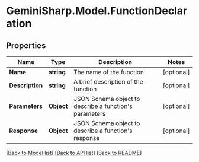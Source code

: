 # GeminiSharp.Model.FunctionDeclaration

## Properties

Name | Type | Description | Notes
------------ | ------------- | ------------- | -------------
**Name** | **string** | The name of the function | [optional] 
**Description** | **string** | A brief description of the function | [optional] 
**Parameters** | **Object** | JSON Schema object to describe a function&#39;s parameters | [optional] 
**Response** | **Object** | JSON Schema object to describe a function&#39;s response | [optional] 

[[Back to Model list]](../README.md#documentation-for-models) [[Back to API list]](../README.md#documentation-for-api-endpoints) [[Back to README]](../README.md)

